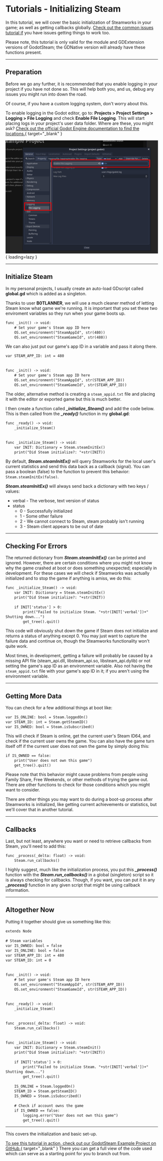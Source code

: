 # Tutorials - Initializing Steam

In this tutorial, we will cover the basic initialization of Steamworks in your game; as well as getting callbacks globally. [Check out the common issues tutorial if](common_issues.md) you have issues getting things to work too.

Please note, this tutorial is only valid for the module and GDExtension versions of GodotSteam; the GDNative version will already have these functions present.

---

## Preparation

Before we go any further, it is recommended that you enable logging in your project if you have not done so. This will help both you, and us, debug any issues you might run into down the road.

Of course, if you have a custom logging system, don't worry about this.

To enable logging in the Godot editor, go to: **Projects > Project Settings > Logging > File Logging** and check **Enable File Logging**. This will start placing logs in your project's user data folder. Where are these, you might ask?  [Check out the official Godot Engine documentation to find the locations.](https://docs.godotengine.org/en/stable/tutorials/io/data_paths.html?highlight=user%20data){ target="_blank" }

![Enable Logging](../assets/images/tutorial-initializing-logging.png){ loading=lazy }

---

## Initialize Steam

In my personal projects, I usually create an auto-load GDscript called **global.gd** which is added as a singleton.

Thanks to user **B0TLANNER**, we will use a much cleaner method of letting Steam know what game we're running.  It is important that you set these two enviroment variables so they run when your game boots up.

````
func _init() -> void:
	# Set your game's Steam app ID here
	OS.set_environment("SteamAppId", str(480))
	OS.set_environment("SteamGameId", str(480))
````

We can also just put our game's app ID in a variable and pass it along there.

````
var STEAM_APP_ID: int = 480


func _init() -> void:
	# Set your game's Steam app ID here
	OS.set_environment("SteamAppId", str(STEAM_APP_ID))
	OS.set_environment("SteamGameId", str(STEAM_APP_ID))
````

The older, alternative method is creating a `steam_appid.txt` file and placing it with the editor or exported game but this is much better.

I then create a function called ***_initialize_Steam()*** and add the code below. This is then called from the ***_ready()*** function in my **global.gd**:

````
func _ready() -> void:
	_initialize_Steam()


func _initialize_Steam() -> void:
	var INIT: Dictionary = Steam.steamInitEx()
	print("Did Steam initialize?: "+str(INIT))
````

By default, ***Steam.steamInitEx()*** will query Steamworks for the local user's current statistics and send this data back as a callback (signal). You can pass a boolean (false) to the function to prevent this behavior: `Steam.steamInitEx(false)`.

***Steam.steamInitEx()*** will always send back a dictionary with two keys / values:

- verbal - The verbose, text version of status
- status
	- 0 - Successfully initialized
    - 1 - Some other failure
	- 2 - We cannot connect to Steam, steam probably isn't running
	- 3 - Steam client appears to be out of date
---

## Checking For Errors

The returned dictionary from ***Steam.steamInitEx()*** can be printed and ignored. However, there are certain conditions where you might not know why the game crashed at boot or does something unexpected; especially in development. For these cases we will check if Steamworks was actually initialized and to stop the game if anything is amiss, we do this:

````
func _initialize_Steam() -> void:
	var INIT: Dictionary = Steam.steamInitEx()
	print("Did Steam initialize?: "+str(INIT))

	if INIT['status'] > 0:
		print("Failed to initialize Steam. "+str(INIT['verbal'])+" Shutting down...")
		get_tree().quit()
````

This code will obviously shut down the game if Steam does not initialize and returns a status of anything except 0.  You may just want to capture the failure data and continue on, though the Steamworks functionality won't quite work.

Most times, in development, getting a failure will probably be caused by a missing API file (steam_api.dll, libsteam_api.so, libsteam_api.dylib) or not setting the game's app ID as an environment variable.  Also not having the `steam_appid.txt` file with your game's app ID in it; if you aren't using the environment variable.

---

## Getting More Data

You can check for a few additional things at boot like:

````
var IS_ONLINE: bool = Steam.loggedOn()
var STEAM_ID: int = Steam.getSteamID()
var IS_OWNED: bool = Steam.isSubscribed()
````

This will check if Steam is online, get the current user's Steam ID64, and check if the current user owns the game. You can also have the game turn itself off if the current user does not own the game by simply doing this:

````
if IS_OWNED == false:
	print("User does not own this game")
	get_tree().quit()
````

Please note that this behavior might cause problems from people using Family Share, Free Weekends, or other methods of trying the game out. There are other functions to check for those conditions which you might want to consider.

There are other things you may want to do during a boot-up process after Steamworks is initialized, like getting current achievements or statistics, but we'll cover that in another tutorial.

---

## Callbacks

Last, but not least, anywhere you want or need to retrieve callbacks from Steam, you'll need to add this:

````
func _process(_delta: float) -> void:
	Steam.run_callbacks()
````

I highly suggest, much like the initialization process, you put this ***_process()*** function with the ***Steam.run_callbacks()*** in a global (singleton) script so it is always checking for callbacks. Though, if you want, you can put it in any ***_process()*** function in any given script that might be using callback information.

---

## Altogether Now

Putting it together should give us something like this:

````
extends Node

# Steam variables
var IS_OWNED: bool = false
var IS_ONLINE: bool = false
var STEAM_APP_ID: int = 480
var STEAM_ID: int = 0


func _init() -> void:
	# Set your game's Steam app ID here
	OS.set_environment("SteamAppId", str(STEAM_APP_ID))
	OS.set_environment("SteamGameId", str(STEAM_APP_ID))


func _ready() -> void:
	_initialize_Steam()


func _process(_delta: float) -> void:
	Steam.run_callbacks()


func _initialize_Steam() -> void:
	var INIT: Dictionary = Steam.steamInit()
	print("Did Steam initialize?: "+str(INIT))

	if INIT['status'] > 0:
		print("Failed to initialize Steam. "+str(INIT['verbal'])+" Shutting down...")
		get_tree().quit()

	IS_ONLINE = Steam.loggedOn()
	STEAM_ID = Steam.getSteamID()
	IS_OWNED = Steam.isSubscribed()

	# Check if account owns the game
	if IS_OWNED == false:
		logging.error("User does not own this game")
		get_tree().quit()
````

---

This covers the initialization and basic set-up.

[To see this tutorial in action, check out our GodotSteam Example Project on GitHub.](https://github.com/CoaguCo-Industries/GodotSteam-Example-Project){ target="_blank" } There you can get a full view of the code used which can serve as a starting point for you to branch out from.
